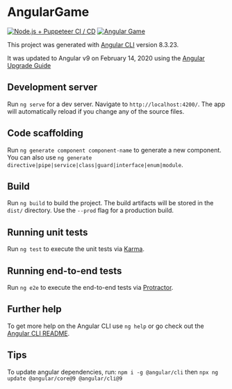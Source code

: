 # AngularGame

[![Node.js + Puppeteer CI / CD](https://github.com/Wolven531/angular-game/workflows/Node.js%20+%20Puppeteer%20CI%20/%20CD/badge.svg)](https://github.com/Wolven531/angular-game/actions?query=workflow%3A%22Node.js+%2B+Puppeteer+CI+%2F+CD%22)
[![Angular Game](https://circleci.com/gh/Wolven531/angular-game.svg?style=shield)](https://app.circleci.com/pipelines/github/Wolven531/angular-game)

This project was generated with [Angular CLI](https://github.com/angular/angular-cli) version 8.3.23.

It was updated to Angular v9 on February 14, 2020 using the [Angular Upgrade Guide](https://update.angular.io/#8.0:9.0)

## Development server

Run `ng serve` for a dev server. Navigate to `http://localhost:4200/`. The app will automatically reload if you change any of the source files.

## Code scaffolding

Run `ng generate component component-name` to generate a new component. You can also use `ng generate directive|pipe|service|class|guard|interface|enum|module`.

## Build

Run `ng build` to build the project. The build artifacts will be stored in the `dist/` directory. Use the `--prod` flag for a production build.

## Running unit tests

Run `ng test` to execute the unit tests via [Karma](https://karma-runner.github.io).

## Running end-to-end tests

Run `ng e2e` to execute the end-to-end tests via [Protractor](http://www.protractortest.org/).

## Further help

To get more help on the Angular CLI use `ng help` or go check out the [Angular CLI README](https://github.com/angular/angular-cli/blob/master/README.md).

## Tips

To update angular dependencies, run: `npm i -g @angular/cli` then `npx ng update @angular/core@9 @angular/cli@9`
